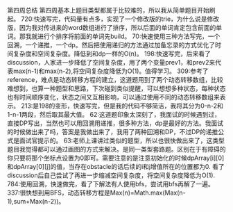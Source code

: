 第四周总结
第四周基本上题目类型都属于比较难的，所以我从简单题目开始刷起。
720:快速写完，代码量有点多，实现了一个修改版的trie，为什么说是修改版，因为我对传进来的word数组进行了排序，所以后面的单词肯定包含前面的单词。那我就进行个排序将前面的单词先build。
70:快速使用三种方法写完，一个回溯，一个递推，一个dp。然后把使用递归的方法通过加备忘录的方式优化了时间复杂度和空间复杂度。降低到和dp一样的O(n)。
198:快速写完，后来看了discussion，人家进一步降低了空间复杂度，用了两个变量prev1，和prev2来代表max(n-1)和max(n-2),将空间复杂度降低为O(1)。值得学习。
309:参考了reference，难点是动态转移方程的建立，这道题用到了两个动态转移数组，比较难想到，也算一种题型和思路，下次碰到类似提醒，可以想想多种状态，每种状态也有时间顺序变化，状态之间又互相影响，可以通过使用不同的动态转移数组来表示。
213:是198的变形，快速写完，但是我的代码不够简洁，我将其分为0-n-2和1-n-1两段，然后取其最大值。
62:这道题印象太深刻了，我面试的时候遇到过，直接DP写出，当然也可以用回溯用递推，很多种方法，dp是最好的方法。我面试的时候做出来了吗，答案是我做出来了，我用了两种回溯和DP，不过DP的递推公式是面试官提示的。
63:老师上课讲过类似的题型，所以也很快做出来了，这类型题目我觉得都可以通过画图的方式来解决。是同一类型套路题。区别在于有障碍的你只要将那个坐标点设置为0即可。需要注意的是注意初始化的时候dpArray[i][0]和dpArray[0][j]的值，当存在obstacle的话后续的i和j增值所在的位置都为0. 看了discussion后自己尝试了再进一步缩减空间复杂度，将空间复杂度降低为O(1).
784:使用回溯，快速做完，看了下解法有人使用bfs，尝试用bfs再解了一遍。
337:很快想到用BFS，动态转移方程是Max(n)=Math.max(Max(n-1),sum+Max(n-2))。

